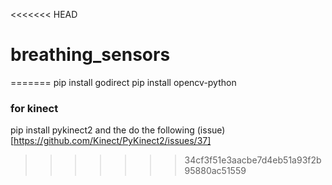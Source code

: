 <<<<<<< HEAD
# breathing_sensors
=======
pip install godirect
pip install opencv-python

### for kinect
pip install pykinect2 and the do the following
(issue)[https://github.com/Kinect/PyKinect2/issues/37]

>>>>>>> 34cf3f51e3aacbe7d4eb51a93f2b95880ac51559

